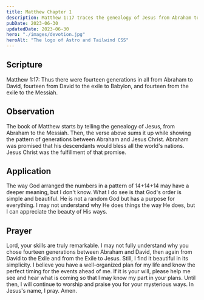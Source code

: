 ```yaml
---
title: Matthew Chapter 1
description: Matthew 1:17 traces the genealogy of Jesus from Abraham to Joseph in three sets of fourteen generations each.
pubDate: 2023-06-30
updatedDate: 2023-06-30
hero: "./images/devotion.jpg"
heroAlt: "The logo of Astro and Tailwind CSS"
---
```


## Scripture

Matthew 1:17: Thus there were fourteen generations in all from Abraham to David, fourteen from David to the exile to Babylon, and fourteen from the exile to the Messiah.

## Observation

The book of Matthew starts by telling the genealogy of Jesus, from Abraham to the Messiah. Then, the verse above sums it up while showing the pattern of generations between Abraham and Jesus Christ. Abraham was promised that his descendants would bless all the world's nations. Jesus Christ was the fulfillment of that promise.

## Application

The way God arranged the numbers in a pattern of 14+14+14 may have a deeper meaning, but I don't know. What I do see is that God's order is simple and beautiful. He is not a random God but has a purpose for everything. I may not understand why He does things the way He does, but I can appreciate the beauty of His ways.

## Prayer

Lord, your skills are truly remarkable. I may not fully understand why you chose fourteen generations between Abraham and David, then again from David to the Exile and from the Exile to Jesus. Still, I find it beautiful in its simplicity. I believe you have a well-organized plan for my life and know the perfect timing for the events ahead of me. If it is your will, please help me see and hear what is coming so that I may know my part in your plans. Until then, I will continue to worship and praise you for your mysterious ways. In Jesus's name, I pray. Amen.